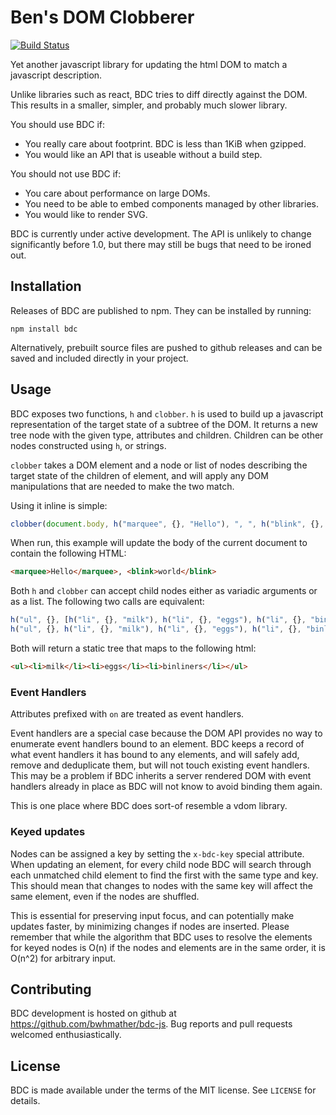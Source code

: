Ben's DOM Clobberer
===================

[![Build Status](https://travis-ci.org/bwhmather/bdc-js.svg?branch=develop)](https://travis-ci.org/bwhmather/bdc-js)

Yet another javascript library for updating the html DOM to match a javascript
description.

Unlike libraries such as react, BDC tries to diff directly against the DOM.
This results in a smaller, simpler, and probably much slower library.

You should use BDC if:
  - You really care about footprint.  BDC is less than 1KiB when gzipped.
  - You would like an API that is useable without a build step.

You should not use BDC if:
  - You care about performance on large DOMs.
  - You need to be able to embed components managed by other libraries.
  - You would like to render SVG.

BDC is currently under active development.  The API is unlikely to change
significantly before 1.0, but there may still be bugs that need to be ironed
out.


## Installation

Releases of BDC are published to npm.  They can be installed by running:

    npm install bdc

Alternatively, prebuilt source files are pushed to github releases and can be
saved and included directly in your project.


## Usage

BDC exposes two functions, `h` and `clobber`.
`h` is used to build up a javascript representation of the target state of a
subtree of the DOM.  It returns a new tree node with the given type, attributes
and children.
Children can be other nodes constructed using `h`, or strings.

`clobber` takes a DOM element and a node or list of nodes describing the target
state of the children of element, and will apply any DOM manipulations that are
needed to make the two match.

Using it inline is simple:

```javascript
clobber(document.body, h("marquee", {}, "Hello"), ", ", h("blink", {}, "world"), "!");
```

When run, this example will update the body of the current document to contain
the following HTML:

```html
<marquee>Hello</marquee>, <blink>world</blink>
```

Both `h` and `clobber` can accept child nodes either as variadic arguments or 
as a list.  The following two calls are equivalent:

```javascript
h("ul", {}, [h("li", {}, "milk"), h("li", {}, "eggs"), h("li", {}, "binliners")])
h("ul", {}, h("li", {}, "milk"), h("li", {}, "eggs"), h("li", {}, "binliners"))
```

Both will return a static tree that maps to the following html:

```html
<ul><li>milk</li><li>eggs</li><li>binliners</li></ul>
```


### Event Handlers

Attributes prefixed with `on` are treated as event handlers.

Event handlers are a special case because the DOM API provides no way to
enumerate event handlers bound to an element.
BDC keeps a record of what event handlers it has bound to any elements, and
will safely add, remove and deduplicate them, but will not touch existing event
handlers.
This may be a problem if BDC inherits a server rendered DOM with event
handlers already in place as BDC will not know to avoid binding them again.

This is one place where BDC does sort-of resemble a vdom library.


### Keyed updates

Nodes can be assigned a key by setting the `x-bdc-key` special attribute.
When updating an element, for every child node BDC will search through each
unmatched child element to find the first with the same type and key.
This should mean that changes to nodes with the same key will affect the same
element, even if the nodes are shuffled.

This is essential for preserving input focus, and can potentially make updates faster, by minimizing changes if nodes are inserted.
Please remember that while the algorithm that BDC uses to resolve the elements
for keyed nodes is O(n) if the nodes and elements are in the same order, it
is O(n^2) for arbitrary input.



## Contributing

BDC development is hosted on github at https://github.com/bwhmather/bdc-js.
Bug reports and pull requests welcomed enthusiastically.


## License

BDC is made available under the terms of the MIT license.  See `LICENSE` for
details.

